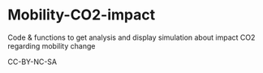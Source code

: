 # Mobility-CO2-impact
Code &amp; functions to get analysis and display simulation about impact CO2 regarding mobility change

CC-BY-NC-SA
